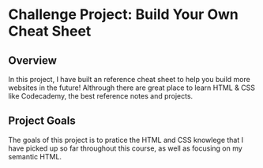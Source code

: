 # Challenge Project: Build Your Own Cheat Sheet
## Overview
In this project, I have built an reference cheat sheet to help you build more websites in the future!
Althrough there are great place to learn HTML & CSS like Codecademy, the best reference notes and projects.
## Project Goals
The goals of this project is to pratice the HTML and CSS knowlege that I have picked up so far throughout this course,
as well as focusing on my semantic HTML.
